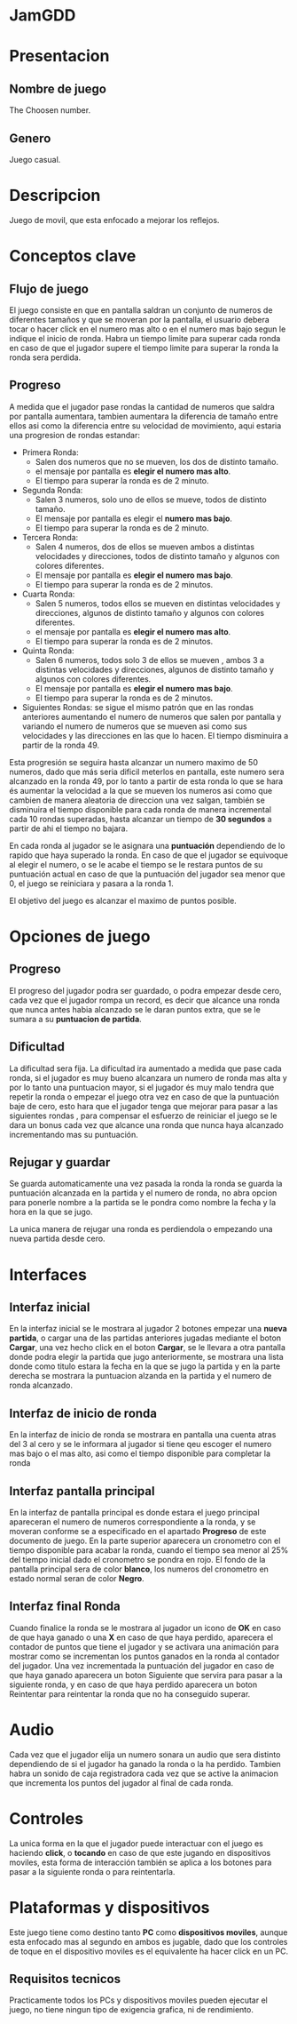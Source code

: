 # JamGDD

# Presentacion
## Nombre de juego
The Choosen number.

## Genero
Juego casual.

# Descripcion
Juego de movil, que esta enfocado a mejorar los reflejos.

# Conceptos clave
## Flujo de juego
El juego consiste en que en pantalla saldran un conjunto de numeros de diferentes tamaños y que se moveran por la pantalla, el usuario debera tocar
o hacer click en el numero mas alto o en el numero mas bajo segun le indique el inicio de ronda. Habra un tiempo limite para superar cada ronda en caso de que 
el jugador supere el tiempo limite para superar la ronda la ronda sera perdida.

## Progreso
A medida que el jugador pase rondas la cantidad de numeros que saldra por pantalla aumentara, tambien aumentara la diferencia de tamaño entre
ellos asi como la diferencia entre su velocidad de movimiento, aqui estaria una progresion de rondas estandar:

  - Primera Ronda: 
    -  Salen dos numeros que no se mueven, los dos de distinto tamaño.
    -  el mensaje por pantalla es **elegir el numero mas alto**.
    -  El tiempo para superar la ronda es de 2 minuto.
  - Segunda Ronda: 
    -  Salen 3 numeros, solo uno de ellos se mueve, todos de distinto tamaño. 
    -  El mensaje por pantalla es elegir el **numero mas bajo**.
    -  El tiempo para superar la ronda es de 2 minuto.
  - Tercera Ronda: 
    -   Salen 4 numeros, dos de ellos se mueven ambos a distintas velocidades y direcciones, todos de distinto tamaño y algunos con colores diferentes.
    -   El mensaje por pantalla es **elegir el numero mas bajo**.
    -   El tiempo para superar la ronda es de 2 minutos.
  - Cuarta Ronda: 
    -   Salen 5 numeros, todos ellos se mueven en distintas velocidades y direcciones, algunos de distinto tamaño y algunos con colores diferentes.
    -   el mensaje por pantalla es **elegir el numero mas alto**.
    -   El tiempo para superar la ronda es de 2 minutos.
  - Quinta Ronda: 
    -   Salen 6 numeros, todos solo 3 de ellos se mueven , ambos 3 a distintas velocidades y direcciones, algunos de distinto tamaño y algunos con colores diferentes.
    -   El mensaje por pantalla es **elegir el numero mas bajo**.
    -   El tiempo para superar la ronda es de 2 minutos.
  - Siguientes Rondas: se sigue el mismo patrón que en las rondas anteriores aumentando el numero de numeros que salen por pantalla y variando el numero de numeros
    que se mueven asi como sus velocidades y las direcciones en las que lo hacen. El tiempo disminuira a partir de la ronda 49.

Esta progresión se seguira hasta alcanzar un numero maximo de 50 numeros, dado que más seria dificil meterlos en pantalla, este numero sera alcanzado en la ronda
49, por lo tanto a partir de esta ronda lo que se hara és aumentar la velocidad a la que se mueven los numeros asi como que cambien de manera aleatoria de direccion
una vez salgan, también se disminuira el tiempo disponible para cada ronda de manera incremental cada 10 rondas superadas, hasta alcanzar un tiempo de **30 segundos** a partir
de ahi el tiempo no bajara.

En cada ronda al jugador se le asignara una **puntuación** dependiendo de lo rapido que haya superado la ronda. En caso de que el jugador se equivoque al elegir el numero, o
se le acabe el tiempo se le restara puntos de su puntuación actual en caso de que la puntuación del jugador sea menor que 0, el juego se reiniciara y pasara a la ronda 1.

El objetivo del juego es alcanzar el maximo de puntos posible.

# Opciones de juego
## Progreso
El progreso del jugador podra ser guardado, o podra empezar desde cero, cada vez que el jugador rompa un record, es decir que alcance una ronda que nunca antes habia alcanzado
se le daran puntos extra, que se le sumara a su **puntuacion de partida**.

## Dificultad
La dificultad sera fija. La dificultad ira aumentado a medida que pase cada ronda, si el jugador es muy bueno alcanzara un numero de ronda mas alta
y por lo tanto una puntuacion mayor, si el jugador és muy malo tendra que repetir la ronda o empezar el juego otra vez en caso de que la puntuación baje de cero, esto 
hara que el jugador tenga que mejorar para pasar a las siguientes rondas , para compensar el esfuerzo de reiniciar el juego se le dara un bonus cada vez que alcance una
ronda que nunca haya alcanzado incrementando mas su puntuación.

## Rejugar y guardar
Se guarda automaticamente una vez pasada la ronda la ronda se guarda la puntuación alcanzada en la partida y el numero de ronda, no abra opcion para ponerle nombre a la partida
se le pondra como nombre la fecha y la hora en la que se jugo.

La unica manera de rejugar una ronda es perdiendola o empezando una nueva partida desde cero.

# Interfaces
## Interfaz inicial
En la interfaz inicial se le mostrara al jugador 2 botones empezar una **nueva partida**, o cargar una de las partidas anteriores jugadas mediante el boton **Cargar**, una 
vez hecho click en el boton **Cargar**, se le llevara a otra pantalla donde podra elegir la partida que jugo anteriormente, se mostrara una lista donde como titulo
estara la fecha en la que se jugo la partida y en la parte derecha se mostrara la puntuacion alzanda en la partida y el numero de ronda alcanzado.

## Interfaz de inicio de ronda
En la interfaz de inicio de ronda se mostrara en pantalla una cuenta atras del 3 al cero y se le informara al jugador si tiene qeu escoger el numero mas bajo o el mas alto, asi
como el tiempo disponible para completar la ronda

## Interfaz pantalla principal
En la interfaz de pantalla principal es donde estara el juego principal apareceran el numero de numeros correspondiente a la ronda, y se moveran conforme se a especificado en el
apartado **Progreso** de este documento de juego. En la parte superior aparecera un cronometro con el tiempo disponible para acabar la ronda, cuando el tiempo sea menor al 
25% del tiempo inicial dado el cronometro se pondra en rojo. El fondo de la pantalla principal sera de color **blanco**, los numeros del cronometro en estado normal
seran de color **Negro**.

## Interfaz final Ronda
Cuando finalice la ronda se le mostrara al jugador un icono de **OK** en caso de que haya ganado o una **X** en caso de que haya perdido, aparecera el contador de puntos que tiene el jugador y se activara una animación para mostrar como se incrementan los puntos ganados en la ronda al contador del jugador. Una vez incrementada la puntuación del jugador en caso de que haya ganado aparecera un boton Siguiente que servira para pasar a la siguiente ronda, y en caso de que haya perdido aparecera un boton Reintentar para reintentar la ronda que no ha conseguido superar.

# Audio
Cada vez que el jugador elija un numero sonara un audio que sera distinto dependiendo de si el jugador ha ganado la ronda o la ha perdido. Tambien habra un sonido de caja 
registradora cada vez que se active la animacion que incrementa los puntos del jugador al final de cada ronda.

# Controles
La unica forma en la que el jugador puede interactuar con el juego es haciendo **click**, o **tocando** en caso de que este jugando en dispositivos moviles, esta forma de 
interacción también se aplica a los botones para pasar a la siguiente ronda o para reintentarla.

# Plataformas y dispositivos
Este juego tiene como destino tanto **PC** como **dispositivos moviles**, aunque esta enfocado mas al segundo en ambos es jugable, dado que los controles de toque en el dispositivo moviles es el equivalente ha hacer click en un PC.

## Requisitos tecnicos
Practicamente todos los PCs y dispositivos moviles pueden ejecutar el juego, no tiene ningun tipo de exigencia grafica, ni de rendimiento.
